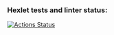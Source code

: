 ### Hexlet tests and linter status:
[![Actions Status](https://github.com/un1c0d3d/layout-designer-project-58/actions/workflows/hexlet-check.yml/badge.svg)](https://github.com/un1c0d3d/layout-designer-project-58/actions)